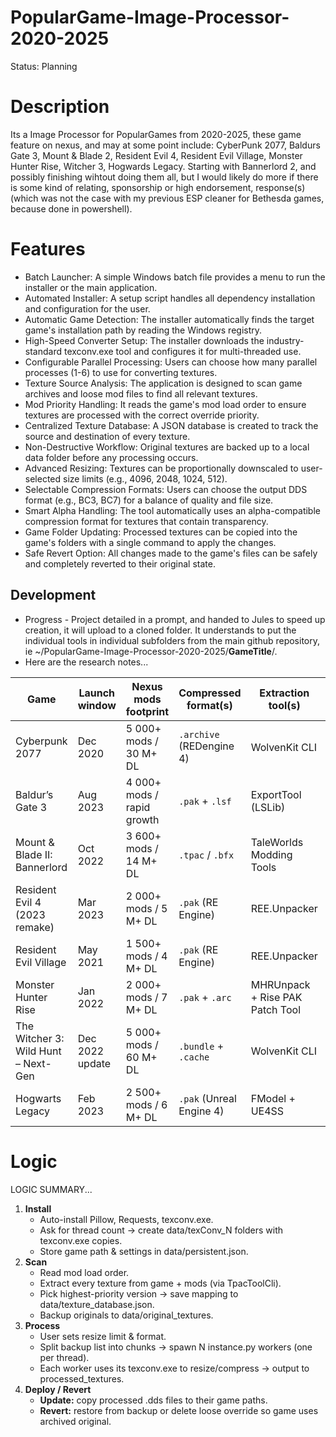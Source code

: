 # PopularGame-Image-Processor-2020-2025
Status: Planning

# Description
Its a Image Processor for PopularGames from 2020-2025, these game feature on nexus, and may at some point include: CyberPunk 2077, Baldurs Gate 3, Mount & Blade 2, Resident Evil 4, Resident Evil Village, Monster Hunter Rise, Witcher 3, Hogwards Legacy. Starting with Bannerlord 2, and possibly finishing wihtout doing them all, but I would likely do more if there is some kind of relating, sponsorship or high endorsement, response(s) (which was not the case with my previous ESP cleaner for Bethesda games, because done in powershell). 

# Features
- Batch Launcher: A simple Windows batch file provides a menu to run the installer or the main application.
- Automated Installer: A setup script handles all dependency installation and configuration for the user.
- Automatic Game Detection: The installer automatically finds the target game's installation path by reading the Windows registry.
- High-Speed Converter Setup: The installer downloads the industry-standard texconv.exe tool and configures it for multi-threaded use.
- Configurable Parallel Processing: Users can choose how many parallel processes (1-6) to use for converting textures.
- Texture Source Analysis: The application is designed to scan game archives and loose mod files to find all relevant textures.
- Mod Priority Handling: It reads the game's mod load order to ensure textures are processed with the correct override priority.
- Centralized Texture Database: A JSON database is created to track the source and destination of every texture.
- Non-Destructive Workflow: Original textures are backed up to a local data folder before any processing occurs.
- Advanced Resizing: Textures can be proportionally downscaled to user-selected size limits (e.g., 4096, 2048, 1024, 512).
- Selectable Compression Formats: Users can choose the output DDS format (e.g., BC3, BC7) for a balance of quality and file size.
- Smart Alpha Handling: The tool automatically uses an alpha-compatible compression format for textures that contain transparency.
- Game Folder Updating: Processed textures can be copied into the game's folders with a single command to apply the changes.
- Safe Revert Option: All changes made to the game's files can be safely and completely reverted to their original state.

## Development
- Progress - Project detailed in a prompt, and handed to Jules to speed up creation, it will upload to a cloned folder. It understands to put the individual tools in individual subfolders from the main github repository, ie ~/PopularGame-Image-Processor-2020-2025/**GameTitle**/.
- Here are the research notes...

| Game                                | Launch window   | Nexus mods footprint       | Compressed format(s)     | Extraction tool(s)              | Tool package       | Installed footprint | Kept for processor |
| ----------------------------------- | --------------- | -------------------------- | ------------------------ | ------------------------------- | ------------------ | ------------------- | ------------------ |
| Cyberpunk 2077                      | Dec 2020        | 5 000+ mods / 30 M+ DL     | `.archive` (REDengine 4) | WolvenKit CLI                   | zip (portable)     | ≈ 110 GB            | ✅                  |
| Baldur’s Gate 3                     | Aug 2023        | 4 000+ mods / rapid growth | `.pak` + `.lsf`          | ExportTool (LSLib)              | zip (portable)     | ≈ 150 GB            | ✅                  |
| Mount & Blade II: Bannerlord        | Oct 2022        | 3 600+ mods / 14 M+ DL     | `.tpac` / `.bfx`         | TaleWorlds Modding Tools        | zip (no installer) | ≈ 60 GB             | ✅                  |
| Resident Evil 4 (2023 remake)       | Mar 2023        | 2 000+ mods / 5 M+ DL      | `.pak` (RE Engine)       | REE.Unpacker                    | zip (single exe)   | ≈ 58 GB             | ✅                  |
| Resident Evil Village               | May 2021        | 1 500+ mods / 4 M+ DL      | `.pak` (RE Engine)       | REE.Unpacker                    | zip (single exe)   | ≈ 50 GB             | ✅                  |
| Monster Hunter Rise                 | Jan 2022        | 2 000+ mods / 7 M+ DL      | `.pak` + `.arc`          | MHRUnpack + Rise PAK Patch Tool | zip (portable)     | ≈ 36 GB             | ✅                  |
| The Witcher 3: Wild Hunt – Next-Gen | Dec 2022 update | 5 000+ mods / 60 M+ DL     | `.bundle` + `.cache`     | WolvenKit CLI                   | zip (portable)     | ≈ 100 GB            | ✅                  |
| Hogwarts Legacy                     | Feb 2023        | 2 500+ mods / 6 M+ DL      | `.pak` (Unreal Engine 4) | FModel + UE4SS                  | zip (portable)     | ≈ 85 GB             | ✅                  |

# Logic
LOGIC SUMMARY...
1. **Install**  
   - Auto-install Pillow, Requests, texconv.exe.  
   - Ask for thread count → create data/texConv_N folders with texconv.exe copies.  
   - Store game path & settings in data/persistent.json.
2. **Scan**  
   - Read mod load order.  
   - Extract every texture from game + mods (via TpacToolCli).  
   - Pick highest-priority version → save mapping to data/texture_database.json.  
   - Backup originals to data/original_textures.
3. **Process**  
   - User sets resize limit & format.  
   - Split backup list into chunks → spawn N instance.py workers (one per thread).  
   - Each worker uses its texconv.exe to resize/compress → output to processed_textures.
4. **Deploy / Revert**  
   - **Update:** copy processed .dds files to their game paths.  
   - **Revert:** restore from backup or delete loose override so game uses archived original.
